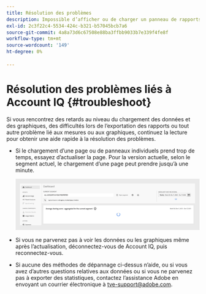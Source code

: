 ```yaml
---
title: Résolution des problèmes
description: Impossible d’afficher ou de charger un panneau de rapports ? Ou ne pas pouvoir exporter un rapport ? Découvrez comment résoudre les problèmes courants du produit.
exl-id: 2c3f22c4-5534-424c-b321-b57045bcb7a6
source-git-commit: 4a8a73d6c67508e88ba3ffbb9033b7e339f4fe8f
workflow-type: tm+mt
source-wordcount: '149'
ht-degree: 0%

---
```


# Résolution des problèmes liés à Account IQ {#troubleshoot}

Si vous rencontrez des retards au niveau du chargement des données et des graphiques, des difficultés lors de l’exportation des rapports ou tout autre problème lié aux mesures ou aux graphiques, continuez la lecture pour obtenir une aide rapide à la résolution des problèmes.

* Si le chargement d’une page ou de panneaux individuels prend trop de temps, essayez d’actualiser la page. Pour la version actuelle, selon le segment actuel, le chargement d’une page peut prendre jusqu’à une minute.

  ![](assets/troubleshoot.png)

* Si vous ne parvenez pas à voir les données ou les graphiques même après l’actualisation, déconnectez-vous de Account IQ, puis reconnectez-vous.

* Si aucune des méthodes de dépannage ci-dessus n’aide, ou si vous avez d’autres questions relatives aux données ou si vous ne parvenez pas à exporter des statistiques, contactez l’assistance Adobe en envoyant un courrier électronique à <tve-support@adobe.com>.
